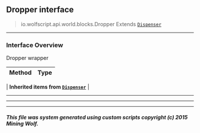 ## Dropper __interface__

>io.wolfscript.api.world.blocks.Dropper
>Extends [`Dispenser`](Dispenser.md)

---

### Interface Overview

Dropper wrapper

Method | Type   
--- | :--- 
 |
__Inherited items from [`Dispenser`](Dispenser.md)__ |





---

---


---


##### This file was system generated using custom scripts copyright (c) 2015 Mining Wolf.
	

